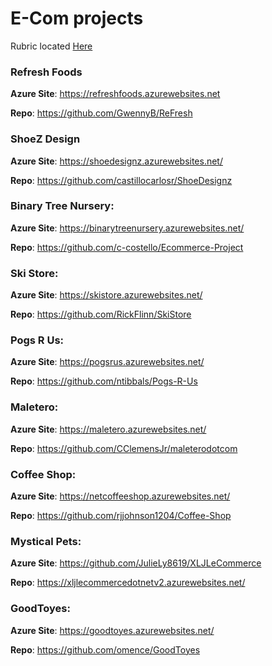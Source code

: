 # E-Com projects

Rubric located [Here](/Resources/Rubric.md)

### Refresh Foods
**Azure Site**: https://refreshfoods.azurewebsites.net

**Repo**: https://github.com/GwennyB/ReFresh

### ShoeZ Design
**Azure Site**: https://shoedesignz.azurewebsites.net/

**Repo**: https://github.com/castillocarlosr/ShoeDesignz

### Binary Tree Nursery:
**Azure Site**: https://binarytreenursery.azurewebsites.net/

**Repo**: https://github.com/c-costello/Ecommerce-Project

### Ski Store:
**Azure Site**: https://skistore.azurewebsites.net/

**Repo**: https://github.com/RickFlinn/SkiStore

### Pogs R Us:
**Azure Site**: https://pogsrus.azurewebsites.net/

**Repo**: https://github.com/ntibbals/Pogs-R-Us

### Maletero:
**Azure Site**: https://maletero.azurewebsites.net/

**Repo**: https://github.com/CClemensJr/maleterodotcom

### Coffee Shop:
**Azure Site**: https://netcoffeeshop.azurewebsites.net/

**Repo**: https://github.com/rjjohnson1204/Coffee-Shop

### Mystical Pets:
**Azure Site**: https://github.com/JulieLy8619/XLJLeCommerce

**Repo**: https://xljlecommercedotnetv2.azurewebsites.net/

### GoodToyes:
**Azure Site**: https://goodtoyes.azurewebsites.net/

**Repo**: https://github.com/omence/GoodToyes
